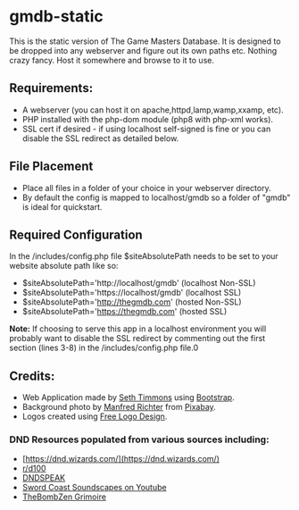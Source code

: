# gmdb-static
This is the static version of The Game Masters Database. 
It is designed to be dropped into any webserver and figure out its own paths etc. 
Nothing crazy fancy. Host it somewhere and browse to it to use.

## Requirements:
- A webserver (you can host it on apache,httpd,lamp,wamp,xxamp, etc).  
- PHP installed with the php-dom module (php8 with php-xml works).
- SSL cert if desired - if using localhost self-signed is fine or you can disable the SSL redirect as detailed below.

## File Placement
- Place all files in a folder of your choice in your webserver directory.
- By default the config is mapped to localhost/gmdb so a folder of "gmdb" is ideal for quickstart.

## Required Configuration
In the /includes/config.php file $siteAbsolutePath needs to be set to your website absolute path like so:
- $siteAbsolutePath='http://localhost/gmdb' 	(localhost Non-SSL)
- $siteAbsolutePath='https://localhost/gmdb' 	(localhost SSL)
- $siteAbsolutePath='http://thegmdb.com' 		(hosted Non-SSL)
- $siteAbsolutePath='https://thegmdb.com' 		(hosted SSL)

**Note:**
If choosing to serve this app in a localhost environment you will probably want to disable the SSL redirect by commenting out the first section (lines 3-8) in the /includes/config.php file.0

## Credits:
- Web Application made by [Seth Timmons](https://sethtimmons.com/) using [Bootstrap](https://getbootstrap.com/).
- Background photo by [Manfred Richter](https://pixabay.com/users/manfredrichter-4055600/?utm_source=link-attribution&utm_medium=referral&utm_campaign=image&utm_content=4127713) from [Pixabay](https://pixabay.com/?utm_source=link-attribution&utm_medium=referral&utm_campaign=image&utm_content=4127713).
- Logos created using [Free Logo Design](https://www.freelogodesign.org/).

### DND Resources populated from various sources including:
- [https://dnd.wizards.com/](https://dnd.wizards.com/)
- [r/d100](https://www.reddit.com/r/d100)
- [DNDSPEAK](https://www.dndspeak.com/)
- [Sword Coast Soundscapes on Youtube](https://www.youtube.com/c/SwordCoastSoundscapes)
- [TheBombZen Grimoire](https://github.com/thebombzen/grimoire/)
